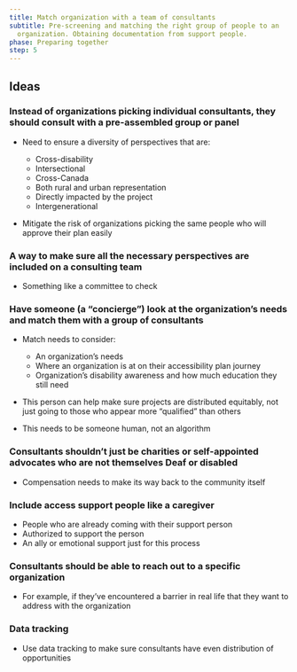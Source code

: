 ```yaml
---
title: Match organization with a team of consultants
subtitle: Pre-screening and matching the right group of people to an
  organization. Obtaining documentation from support people.
phase: Preparing together
step: 5
---
```

## Ideas

### Instead of organizations picking individual consultants, they should consult with a pre-assembled group or panel

* Need to ensure a diversity of perspectives that are:

  * Cross-disability
  * Intersectional
  * Cross-Canada
  * Both rural and urban representation
  * Directly impacted by the project
  * Intergenerational
* Mitigate the risk of organizations picking the same people who will approve their plan easily

### A way to make sure all the necessary perspectives are included on a consulting team

* Something like a committee to check

### Have someone (a “concierge”) look at the organization’s needs and match them with a group of consultants

* Match needs to consider:

  * An organization’s needs
  * Where an organization is at on their accessibility plan journey
  * Organization’s disability awareness and how much education they still need
* This person can help make sure projects are distributed equitably, not just going to those who appear more “qualified” than others
* This needs to be someone human, not an algorithm

### Consultants shouldn’t just be charities or self-appointed advocates who are not themselves Deaf or disabled

* Compensation needs to make its way back to the community itself

### Include access support people like a caregiver

* People who are already coming with their support person
* Authorized to support the person
* An ally or emotional support just for this process

### Consultants should be able to reach out to a specific organization

* For example, if they’ve encountered a barrier in real life that they want to address with the organization

### Data tracking

* Use data tracking to make sure consultants have even distribution of opportunities
